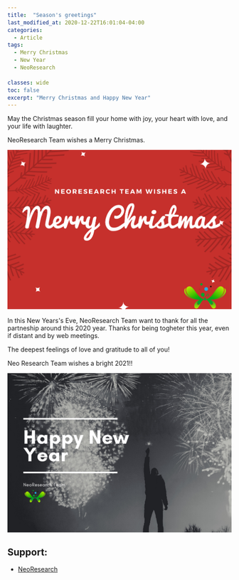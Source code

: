 ```yaml
---
title:  "Season's greetings"
last_modified_at: 2020-12-22T16:01:04-04:00
categories:
  - Article
tags:
  - Merry Christmas
  - New Year
  - NeoResearch

classes: wide  
toc: false
excerpt: "Merry Christmas and Happy New Year"
---
```



May the Christmas season fill your home with joy, your heart with love, and your life with laughter.

NeoResearch Team wishes a Merry Christmas.

![Christmas](/assets/images/2020_12_NewYear/2020Christmas.png)


In this New Years's Eve, NeoResearch Team want to thank for all the partneship around this 2020 year.
Thanks for being togheter this year, even if distant and by web meetings.

The deepest feelings of love and gratitude to all of you!

Neo Research Team wishes a bright 2021!!

![New Year](/assets/images/2020_12_NewYear/2020NewYear.png)



## Support:
- [NeoResearch](https://neoresearch.io)
